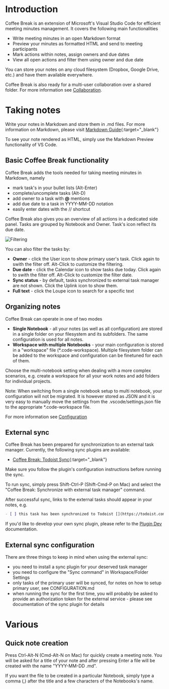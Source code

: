 # Introduction

Coffee Break is an extension of Microsoft's Visual Studio Code for efficient meeting minutes management. It covers the following main functionalities

- Write meeting minutes in an open Markdown format
- Preview your minutes as formatted HTML and send to meeting participants
- Mark actions within notes, assign owners and due dates
- View all open actions and filter them using owner and due date

You can store your notes on any cloud filesystem (Dropbox, Google Drive, etc.) and have them available everywhere.

Coffee Break is also ready for a multi-user collaboration over a shared folder. For more information see [Collaboration](../collaboration).

# Taking notes

Write your notes in Markdown and store them in .md files. For more information on Markdown, please visit [Markdown Guide](https://www.markdownguide.org/){:target="_blank"}

To see your note rendered as HTML, simply use the Markdown Preview functionality of VS Code.

## Basic Coffee Break functionality

Coffee Break adds the tools needed for taking meeting minutes in Markdown, namely

- mark task's in your bullet lists (Alt-Enter)
- complete/uncomplete tasks (Alt-D)
- add owner to a task with **@** mentions
- add due date to a task in YYYY-MM-DD notation
- easily enter dates with the // shortcut

Coffee Break also gives you an overview of all actions in a dedicated side panel. Tasks are grouped by Notebook and Owner. Task's icon reflect its due date. 

![Filtering](../assets/img/docs/filtering.png)

You can also filter the tasks by:

- **Owner** - click the User icon to show primary user's task. Click again to swith the filter off. Alt-Click to customize the filtering.
- **Due date** - click the Calendar icon to show tasks due today. Click again to swith the filter off. Alt-Click to customize the filter date.
- **Sync status** - by default, tasks synchronized to external task manager are not shown. Click the Uplink icon to show them.
- **Full text** - click the Loupe icon to search for a specific text

## Organizing notes

Coffee Break can operate in one of two modes

- **Single Notebook** - all your notes (as well as all configuration) are stored in a single folder on your filesystem and its subfolders. The same configuration is used for all notes.
- **Workspace with multiple Notebooks** - your main configuration is stored in a "workspace" file (*.code-workspace). Multiple filesystem folder can be added to the workspace and configuration can be finetuned for each of them.

Choose the multi-notebook setting when dealing with a more complex scenarios, e.g. create a workspace for all your work notes and add folders for individual projects.

Note: When switching from a single notebook setup to multi notebook, your configuration will not be migrated. It is however stored as JSON and it is very easy to manually move the settings from the .vscode/settings.json file to the appropriate *.code-workspace file.

For more information see [Configuration](../configuration)

## External sync

Coffee Break has been prepared for synchronization to an external task manager. Currently, the following sync plugins are available:

- [Coffee Break: Todoist Sync](https://marketplace.visualstudio.com/items?itemName=frenya.vscode-coffeebreak-todoist){:target="_blank"}

Make sure you follow the plugin's configuration instructions before running the sync.

To run sync, simply press Shift-Ctrl-P (Shift-Cmd-P on Mac) and select the "Coffee Break: Synchronize with external task manager" command.

After successful sync, links to the external tasks should appear in your notes, e.g.

```markdown
- [ ] this task has been synchronized to Todoist [](https://todoist.com/showTask?id=123456)
```

If you'd like to develop your own sync plugin, please refer to the [Plugin Dev](../plugins) documentation.

## External sync configuration

There are three things to keep in mind when using the external sync:

- you need to install a sync plugin for your deserved task manager
- you need to configure the "Sync command" in Workspace/Folder Settings
- only tasks of the primary user will be synced, for notes on how to setup primary user, see CONFIGURATION.md
- when running the sync for the first time, you will probably be asked to provide an authorization token for the external service - please see documentation of the sync plugin for details

# Various

## Quick note creation

Press Ctrl-Alt-N (Cmd-Alt-N on Mac) for quickly create a meeting note. You will be asked for a title of your note and after pressing Enter a file will be created with the name "YYYY-MM-DD <Note title>.md".

If you want the file to be created in a particular Notebook, simply type a comma (,) after the title and a few characters of the Notebooks's name.
